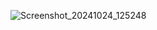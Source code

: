 ![Screenshot_20241024_125248](https://github.com/user-attachments/assets/d4935840-070e-4e34-b456-1e713d866f79)
